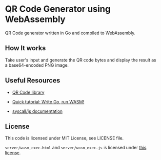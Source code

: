 QR Code Generator using WebAssembly
==================================

QR Code generator written in Go and compiled to WebAssembly.

## How It works

Take user's input and generate the QR code bytes and display the result as a base64-encoded PNG image.

## Useful Resources

* [QR Code library](https://github.com/skip2/go-qrcode)

* [Quick tutorial: Write Go, run WASM!](https://dev.to/cia_rana/quick-tutorial-write-go-run-wasm-2ilf)

* [syscall/js documentation](https://golang.org/pkg/syscall/js/)

## License

This code is licensed under MIT License, see LICENSE file.

`server/wasm_exec.html` and `server/wasm_exec.js` is licensed under [this license](https://github.com/golang/go/blob/master/LICENSE).

